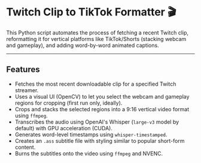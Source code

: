 # Twitch Clip to TikTok Formatter 🎬

This Python script automates the process of fetching a recent Twitch clip, reformatting it for vertical platforms like TikTok/Shorts (stacking webcam and gameplay), and adding word-by-word animated captions.

---

## Features

* Fetches the most recent downloadable clip for a specified Twitch streamer.
* Uses a visual UI (OpenCV) to let you select the webcam and gameplay regions for cropping (first run only, ideally).
* Crops and stacks the selected regions into a 9:16 vertical video format using `ffmpeg`.
* Transcribes the audio using OpenAI's Whisper (`large-v3` model by default) with GPU acceleration (CUDA).
* Generates word-level timestamps using `whisper-timestamped`.
* Creates an `.ass` subtitle file with styling similar to popular short-form content.
* Burns the subtitles onto the video using `ffmpeg` and NVENC.

